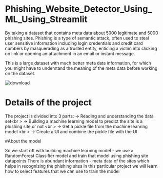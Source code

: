 # Phishing_Website_Detector_Using_ML_Using_Streamlit

By taking a dataset that contains meta data about 5000 legitimate and 5000 phishing sites. 
Phishing is a type of semantic attack, often used to steal user sensitive information including login credentials and credit card numbers by masquerading as a trusted entity, enticing a victim into clicking on link or opening an attachment in an email or instant message.

This is a large dataset with much better meta data information, for which you might have to understand the meaning of the meta data before working on the dataset.

![download](https://user-images.githubusercontent.com/82018631/212736363-f449ee2e-7e69-4e42-8958-00ffba5f4625.png)

# Details of the project

The project is divided into 3 parts:
-> Reading and understanding the data set<br \>
-> Building a machine learning model to predict the site is a phishing site or not <br \>
-> Get a pickle file from the machine leanring model <br \>
-> Create a UI and combine the pickle file with the UI


#About the model

So we start off with building machine learning model - we use a RandomForest Classifier model and train that model using phishing site datapoints There is abundant information - meta data of the sites which helps in recognizing the phishing sites In this particular project we will learn how to select features that we can use to train the model

